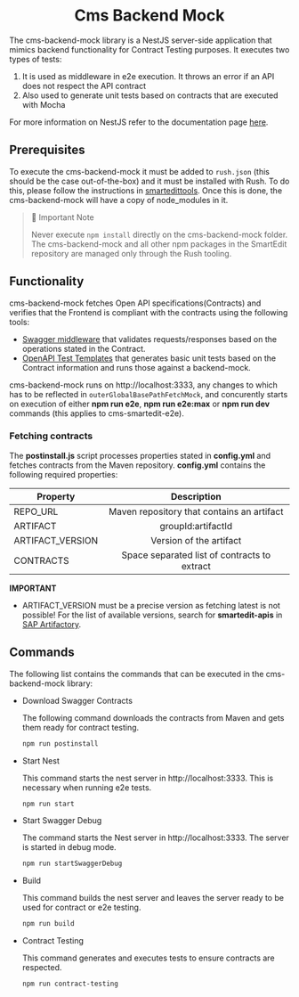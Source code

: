 <h1 align="center">Cms Backend Mock</h1>

The cms-backend-mock library is a NestJS server-side application that mimics backend functionality for Contract Testing purposes. It executes two types of tests:

1. It is used as middleware in e2e execution. It throws an error if an API does not respect the API contract
2. Also used to generate unit tests based on contracts that are executed with Mocha

For more information on NestJS refer to the documentation page
[here](https://docs.nestjs.com/).

## Prerequisites

To execute the cms-backend-mock it must be added to `rush.json` (this should be the case out-of-the-box) and it must be installed with Rush. To do this, please follow the instructions in [smartedittools](../../#commands). Once this is done, the cms-backend-mock will have a copy of node_modules in it.

> 🚧 Important Note
>
> Never execute `npm install` directly on the cms-backend-mock folder. The cms-backend-mock and all other npm packages in the SmartEdit repository are managed only through the Rush tooling.

## Functionality

cms-backend-mock fetches Open API specifications(Contracts) and verifies that the Frontend is compliant with the contracts using the following tools:

-   [Swagger middleware](https://github.com/apigee-127/swagger-tools/blob/master/docs/Middleware.md) that validates requests/responses based on the operations stated in the Contract.
-   [OpenAPI Test Templates](https://github.com/google/oatts) that generates basic unit tests based on the Contract information and runs those against a backend-mock.

cms-backend-mock runs on http://localhost:3333, any changes to which has to be reflected in `outerGlobalBasePathFetchMock`, and concurently starts on execution of either **npm run e2e**, **npm run e2e:max** or **npm run dev** commands (this applies to cms-smartedit-e2e).

### Fetching contracts

The **postinstall.js** script processes properties stated in **config.yml** and fetches contracts from the Maven repository. **config.yml** contains the following required properties:

| Property         |                 Description                  |
| ---------------- | :------------------------------------------: |
| REPO_URL         |  Maven repository that contains an artifact  |
| ARTIFACT         |              groupId:artifactId              |
| ARTIFACT_VERSION |           Version of the artifact            |
| CONTRACTS        | Space separated list of contracts to extract |

**IMPORTANT**

-   ARTIFACT_VERSION must be a precise version as fetching latest is not possible! For the list of available versions, search for **smartedit-apis** in [SAP Artifactory](https://common.repositories.sap.ondemand.com/artifactory/webapp/#/home).

## Commands

The following list contains the commands that can be executed in the cms-backend-mock library:

-   Download Swagger Contracts

    The following command downloads the contracts from Maven and gets them ready for contract testing.

    ```bash
    npm run postinstall
    ```

-   Start Nest

    This command starts the nest server in http://localhost:3333. This is necessary when running e2e tests.

    ```bash
    npm run start
    ```

-   Start Swagger Debug

    The command starts the Nest server in http://localhost:3333. The server is started in debug mode.

    ```bash
    npm run startSwaggerDebug
    ```

-   Build

    This command builds the nest server and leaves the server ready to be used for contract or e2e testing.

    ```bash
    npm run build
    ```

-   Contract Testing

    This command generates and executes tests to ensure contracts are respected.

    ```bash
    npm run contract-testing
    ```
